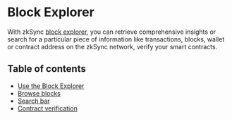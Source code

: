 # Block Explorer

With zkSync [block explorer](https://explorer.zksync.io/), you can retrieve comprehensive insights or search for a particular piece of information like transactions, blocks, wallet or contract address on the zkSync network, verify your smart contracts.

## Table of contents

- [Use the Block Explorer](./intro.md)
- [Browse blocks](./block-view.md)
- [Search bar](./search.md)
- [Contract verification](./contract-verification.md)
